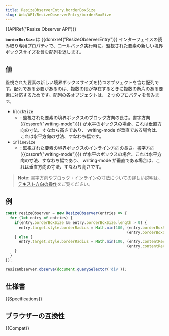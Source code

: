 ```yaml
---
title: ResizeObserverEntry.borderBoxSize
slug: Web/API/ResizeObserverEntry/borderBoxSize
---
```

{{APIRef("Resize Observer API")}}

**`borderBoxSize`** は {{domxref("ResizeObserverEntry")}} インターフェイスの読み取り専用プロパティで、コールバック実行時に、監視された要素の新しい境界ボックスサイズを含む配列を返します。

## 値

監視された要素の新しい境界ボックスサイズを持つオブジェクトを含む配列です。配列である必要があるのは、複数の段が存在するときに複数の断片のある要素に対応するためです。配列の各オブジェクトは、 2 つのプロパティを含みます。

- `blockSize`
  - : 監視された要素の境界ボックスのブロック方向の長さ。書字方向 ({{cssxref("writing-mode")}}) が水平のボックスの場合、これは垂直方向の寸法、すなわち高さであり、 writing-mode が垂直である場合は、これは水平方向の寸法、すなわち幅です。
- `inlineSize`
  - : 監視された要素の境界ボックスのインライン方向の長さ。書字方向 ({{cssxref("writing-mode")}}) が水平のボックスの場合、これは水平方向の寸法、すなわち幅であり、 writing-mode が垂直である場合は、これは垂直方向の寸法、すなわち高さです。

> **Note:** 書字方向やブロック・インラインの寸法についての詳しい説明は、[テキスト方向の操作](/ja/docs/Learn/CSS/Building_blocks/Handling_different_text_directions)をご覧ください。

## 例

```js
const resizeObserver = new ResizeObserver(entries => {
  for (let entry of entries) {
    if(entry.borderBoxSize && entry.borderBoxSize.length > 0) {
      entry.target.style.borderRadius = Math.min(100, (entry.borderBoxSize[0].inlineSize/10) +
                                                      (entry.borderBoxSize[0].blockSize/10)) + 'px';
    } else {
      entry.target.style.borderRadius = Math.min(100, (entry.contentRect.width/10) +
                                                      (entry.contentRect.height/10)) + 'px';
    }
  }
});

resizeObserver.observe(document.querySelector('div'));
```

## 仕様書

{{Specifications}}

## ブラウザーの互換性

{{Compat}}
